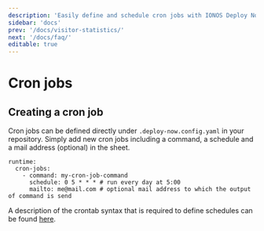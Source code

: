 ```yaml
---
description: 'Easily define and schedule cron jobs with IONOS Deploy Now directly from your GitHub repository.'
sidebar: 'docs'
prev: '/docs/visitor-statistics/'
next: '/docs/faq/'
editable: true
---
```


# Cron jobs

## Creating a cron job
Cron jobs can be defined directly under `.deploy-now.config.yaml` in your repository. Simply add new cron jobs including a command, a schedule and a mail address (optional) in the sheet. 

```
runtime:
  cron-jobs:
    - command: my-cron-job-command
      schedule: 0 5 * * * # run every day at 5:00
      mailto: me@mail.com # optional mail address to which the output of command is send
```

A description of the crontab syntax that is required to define schedules can be found [here](https://www.adminschoice.com/crontab-quick-reference).
